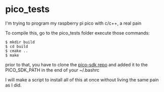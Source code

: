 # pico_tests
I'm trying to program my raspberry pi pico with c/c++, a real pain



To compile this, go to the pico_tests folder execute those commands:
  ```
  $ mkdir build
  $ cd build
  $ cmake ..
  $ make
  ```
  
prior to that, you have to clone the [pico-sdk repo](https://github.com/raspberrypi/pico-sdk) and added it to the PICO_SDK_PATH in the end of your ~/.bashrc

I will make a script to install all of this at once without living the same pain as I did.
